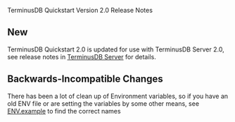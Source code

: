 TerminusDB Quickstart Version 2.0 Release Notes

## New

TerminusDB Quickstart 2.0 is updated for use with TerminusDB Server 2.0, see release notes in [TerminusDB Server](https://github.com/terminusdb/terminusdb-server) for details.

## Backwards-Incompatible Changes

There has been a lot of clean up of Environment variables, so if you have an old ENV file or are setting the variables by some other means, see [ENV.example](ENV.example) to find the correct names
